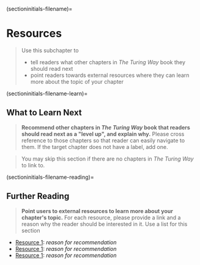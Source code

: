 (sectioninitials-filename)=
# Resources

> Use this subchapter to
>  - tell readers what other chapters in _The Turing Way_ book they should read next
>  - point readers towards external resources where they can learn more about the topic of your chapter

(sectioninitials-filename-learn)=
## What to Learn Next

> **Recommend other chapters in _The Turing Way_ book that readers should read next as a "level up", and explain why.**
> Please cross reference to those chapters so that reader can easily navigate to them.
> If the target chapter does not have a label, add one.

> You may skip this section if there are no chapters in _The Turing Way_ to link to.

(sectioninitials-filename-reading)=
## Further Reading

> **Point users to external resources to learn more about your chapter's topic.** 
> For each resource, please provide a link and a reason why the reader should be interested in it.
> Use a list for this section

- [Resource 1](link_to_resource): _reason for recommendation_
- [Resource 1](link_to_resource): _reason for recommendation_
- [Resource 1](link_to_resource): _reason for recommendation_


<!-- IMPORTANT!

- Use this template to create your chapter's resources section. This is always the last part of your subchapter

BEFORE YOU GO

- Have a look at the Style Guide and the Maintaining Consistency chapters to ensure that you have followed the relevant recommendations on
  - Avoiding HTML
  - Consecutive headers
  - Labels and cross referencing
  - Latin abbreviations
  - References and citations
  - Title casing
  - Matching headers with reference in table of content

-->